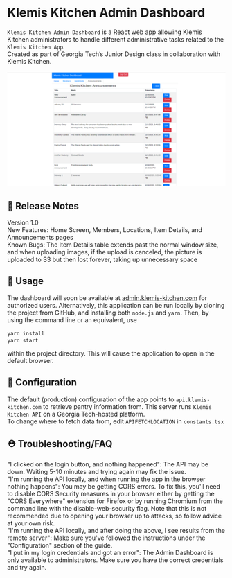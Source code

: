 # Klemis Kitchen Admin Dashboard
`Klemis Kitchen Admin Dashboard` is a React web app allowing Klemis Kitchen administrators to handle different administrative tasks related to the `Klemis Kitchen App`.  
Created as part of Georgia Tech’s Junior Design class in collaboration with Klemis Kitchen.  
\
<img src="screenshot.png" />

## 📝 Release Notes
Version 1.0  
New Features: Home Screen, Members, Locations, Item Details, and Announcements pages  
Known Bugs: The Item Details table extends past the normal window size, and when uploading images, if the upload is canceled, the picture is uploaded to S3 but then lost forever, taking up unnecessary space  

## 🚀 Usage
The dashboard will soon be available at [admin.klemis-kitchen.com](admin.klemis-kitchen.com)
 for authorized users. Alternatively, this application can be run locally by cloning the project from GitHub, and installing both `node.js` and `yarn`. Then, by using the command line or an equivalent, use 
```
yarn install
yarn start
```
within the project directory. This will cause the application to open in the default browser.


## 🔧 Configuration
The default (production) configuration of the app points to `api.klemis-kitchen.com` to retrieve pantry information from. This server runs `Klemis Kitchen API` on a Georgia Tech-hosted platform.  
To change where to fetch data from, edit `APIFETCHLOCATION` in `constants.tsx`

## ⛑️ Troubleshooting/FAQ
"I clicked on the login button, and nothing happened": The API may be down. Waiting 5-10 minutes and trying again may fix the issue.  
"I'm running the API locally, and when running the app in the browser nothing happens": You may be getting CORS errors. To fix this, you'll need to disable CORS Security measures in your browser either by getting the "CORS Everywhere" extension for Firefox or by running Chromium from the command line with the disable-web-security flag. Note that this is not recommended due to opening your browser up to attacks, so follow advice at your own risk.  
"I'm running the API locally, and after doing the above, I see results from the remote server": Make sure you've followed the instructions under the "Configuration" section of the guide.  
"I put in my login credentials and got an error": The Admin Dashboard is only available to administrators. Make sure you have the correct credentials and try again.
